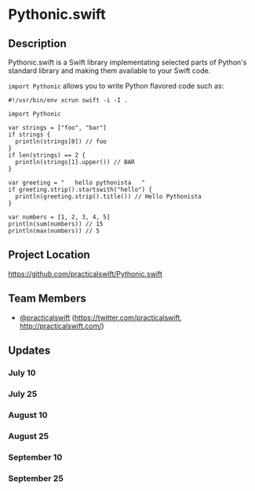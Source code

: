 # Pythonic.swift

## Description

Pythonic.swift is a Swift library implementating selected parts of Python's standard library and making them available to your Swift code.

```import Pythonic``` allows you to write Python flavored code such as:

```
#!/usr/bin/env xcrun swift -i -I .

import Pythonic

var strings = ["foo", "bar"]
if strings {
  println(strings[0]) // foo
}
if len(strings) == 2 {
  println(strings[1].upper()) // BAR
}

var greeting = "   hello pythonista   "
if greeting.strip().startswith("hello") {
  println(greeting.strip().title()) // Hello Pythonista
}

var numbers = [1, 2, 3, 4, 5]
println(sum(numbers)) // 15
println(max(numbers)) // 5
```

## Project Location

https://github.com/practicalswift/Pythonic.swift

## Team Members

- <a href="https://github.com/practicalswift">@practicalswift</a> (https://twitter.com/practicalswift, http://practicalswift.com/)

## Updates

### July 10

### July 25

### August 10

### August 25

### September 10

### September 25
